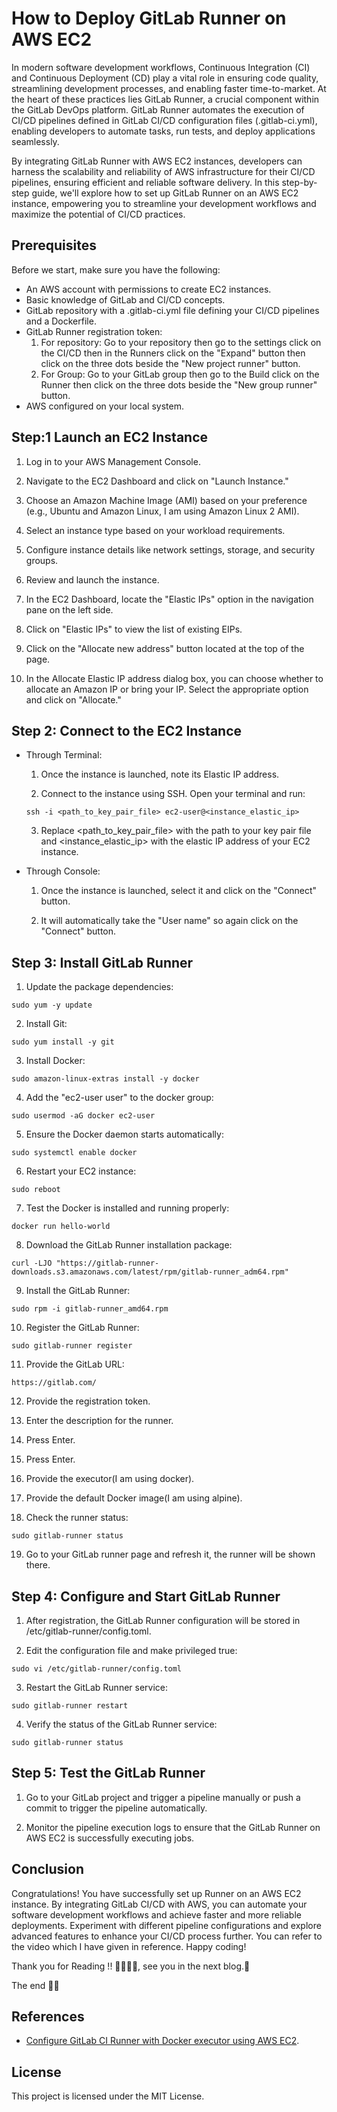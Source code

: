 # How to Deploy GitLab Runner on AWS EC2

In modern software development workflows, Continuous Integration (CI) and Continuous Deployment (CD) play a vital role in ensuring code quality, streamlining development processes, and enabling faster time-to-market. At the heart of these practices lies GitLab Runner, a crucial component within the GitLab DevOps platform. GitLab Runner automates the execution of CI/CD pipelines defined in GitLab CI/CD configuration files (.gitlab-ci.yml), enabling developers to automate tasks, run tests, and deploy applications seamlessly.

By integrating GitLab Runner with AWS EC2 instances, developers can harness the scalability and reliability of AWS infrastructure for their CI/CD pipelines, ensuring efficient and reliable software delivery. In this step-by-step guide, we'll explore how to set up GitLab Runner on an AWS EC2 instance, empowering you to streamline your development workflows and maximize the potential of CI/CD practices.

## Prerequisites

Before we start, make sure you have the following:

- An AWS account with permissions to create EC2 instances.
- Basic knowledge of GitLab and CI/CD concepts.
- GitLab repository with a .gitlab-ci.yml file defining your CI/CD pipelines and a Dockerfile.
- GitLab Runner registration token:
    1. For repository: Go to your repository then go to the settings click on the CI/CD then in the Runners click on the "Expand" button then click on the three dots beside the "New project runner" button.
    2. For Group: Go to your GitLab group then go to the Build click on the Runner then click on the three dots beside the "New group runner" button.
- AWS configured on your local system.

## Step:1 Launch an EC2 Instance

1. Log in to your AWS Management Console.

2. Navigate to the EC2 Dashboard and click on "Launch Instance."

3. Choose an Amazon Machine Image (AMI) based on your preference (e.g., Ubuntu and Amazon Linux, I am using Amazon Linux 2 AMI).

4. Select an instance type based on your workload requirements.

5. Configure instance details like network settings, storage, and security groups.

6. Review and launch the instance.

7. In the EC2 Dashboard, locate the "Elastic IPs" option in the navigation pane on the left side.

8. Click on "Elastic IPs" to view the list of existing EIPs.

9. Click on the "Allocate new address" button located at the top of the page.

10. In the Allocate Elastic IP address dialog box, you can choose whether to allocate an Amazon IP or bring your IP. Select the appropriate option and click on "Allocate."

## Step 2: Connect to the EC2 Instance

- Through Terminal:
    1. Once the instance is launched, note its Elastic IP address.

    2. Connect to the instance using SSH. Open your terminal and run:
    ```
    ssh -i <path_to_key_pair_file> ec2-user@<instance_elastic_ip> 
    ```
    3. Replace <path_to_key_pair_file> with the path to your key pair file and <instance_elastic_ip> with the elastic IP address of your EC2 instance.

- Through Console:
    1. Once the instance is launched, select it and click on the "Connect" button.

    2. It will automatically take the "User name" so again click on the "Connect" button.

## Step 3: Install GitLab Runner

1. Update the package dependencies:
```
sudo yum -y update
```
2. Install Git:
```
sudo yum install -y git
```
3. Install Docker:
```
sudo amazon-linux-extras install -y docker
```
4. Add the "ec2-user user" to the docker group:
```
sudo usermod -aG docker ec2-user
```
5. Ensure the Docker daemon starts automatically:
```
sudo systemctl enable docker
```
6. Restart your EC2 instance:
```
sudo reboot
```
7. Test the Docker is installed and running properly:
```
docker run hello-world
```
8. Download the GitLab Runner installation package:
```
curl -LJO "https://gitlab-runner-downloads.s3.amazonaws.com/latest/rpm/gitlab-runner_adm64.rpm"
```
9. Install the GitLab Runner: 
```
sudo rpm -i gitlab-runner_amd64.rpm
```
10. Register the GitLab Runner:
```
sudo gitlab-runner register
```
11. Provide the GitLab URL: 
```
https://gitlab.com/
```
12. Provide the registration token.

13. Enter the description for the runner.

14. Press Enter.

15. Press Enter.

16. Provide the executor(I am using docker).

17. Provide the default Docker image(I am using alpine).

18. Check the runner status:
```
sudo gitlab-runner status
```
19. Go to your GitLab runner page and refresh it, the runner will be shown there.

## Step 4: Configure and Start GitLab Runner

1. After registration, the GitLab Runner configuration will be stored in /etc/gitlab-runner/config.toml.

2. Edit the configuration file and make privileged true:
```
sudo vi /etc/gitlab-runner/config.toml
```
3. Restart the GitLab Runner service:
```
sudo gitlab-runner restart
```
4. Verify the status of the GitLab Runner service:
```
sudo gitlab-runner status
```

## Step 5: Test the GitLab Runner

1. Go to your GitLab project and trigger a pipeline manually or push a commit to trigger the pipeline automatically.

2. Monitor the pipeline execution logs to ensure that the GitLab Runner on AWS EC2 is successfully executing jobs.

## Conclusion

Congratulations! You have successfully set up Runner on an AWS EC2 instance. By integrating GitLab CI/CD with AWS, you can automate your software development workflows and achieve faster and more reliable deployments. Experiment with different pipeline configurations and explore advanced features to enhance your CI/CD process further. You can refer to the video which I have given in reference. Happy coding!

Thank you for Reading !! 🙌🏻😁📃, see you in the next blog.🤘

The end ✌🏻

## References

- [Configure GitLab CI Runner with Docker executor using AWS EC2](https://www.youtube.com/watch?v=HGJWMTNeYqI).

## License

This project is licensed under the MIT License.